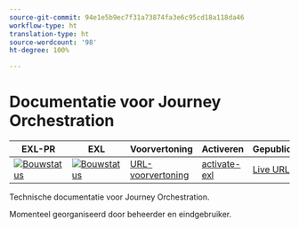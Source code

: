 ```yaml
---
source-git-commit: 94e1e5b9ec7f31a73874fa3e6c95cd18a118da46
workflow-type: ht
translation-type: ht
source-wordcount: '98'
ht-degree: 100%

---
```

# Documentatie voor Journey Orchestration

| EXL-PR | EXL | Voorvertoning | Activeren | Gepubliceerd | Help |
|--- |--- |--- |--- |--- |--- |
| [![Bouwstatus](https://docs.ci.corp.adobe.com/view/exl-pr/job/journeys.en_pr-exl/badge/icon)](https://docs.ci.corp.adobe.com/view/exl-pr/job/journeys.en_pr-exl/lastBuild/) | [![Bouwstatus](https://docs.ci.corp.adobe.com/view/exl-pr/job/journeys.en_exl/lastBuild/badge/icon)](https://docs.ci.corp.adobe.com/view/exl-pr/job/journeys.en_exl/lastBuild/lastBuild) | [URL-voorvertoning](https://experienceleague.corp.adobe.com/docs/journeys/using/journey-orchestration-home.html?lang=nl) | [activate-exl](https://docs.ci.corp.adobe.com/job/activate-exl/build/) | [Live URL](https://experienceleague.adobe.com/docs/journeys/using/journey-orchestration-home.html?lang=nl) | [Ontwerphandleiding](https://experienceleague.adobe.com/docs/authoring-guide-exl/using/home.html?lang=nl) |

Technische documentatie voor Journey Orchestration.

Momenteel georganiseerd door beheerder en eindgebruiker.

